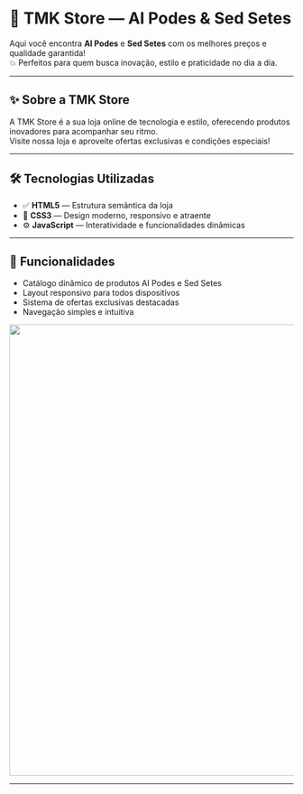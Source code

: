# 🛒 TMK Store — AI Podes & Sed Setes

Aqui você encontra **AI Podes** e **Sed Setes** com os melhores preços e qualidade garantida!  
💥 Perfeitos para quem busca inovação, estilo e praticidade no dia a dia.

---

## ✨ Sobre a TMK Store

A TMK Store é a sua loja online de tecnologia e estilo, oferecendo produtos inovadores para acompanhar seu ritmo.  
Visite nossa loja e aproveite ofertas exclusivas e condições especiais!

---

## 🛠 Tecnologias Utilizadas

- ✅ **HTML5** — Estrutura semântica da loja  
- 🎨 **CSS3** — Design moderno, responsivo e atraente  
- ⚙️ **JavaScript** — Interatividade e funcionalidades dinâmicas  

---

## 🚀 Funcionalidades

- Catálogo dinâmico de produtos AI Podes e Sed Setes  
- Layout responsivo para todos dispositivos  
- Sistema de ofertas exclusivas destacadas  
- Navegação simples e intuitiva

 <img src="https://imgur.com/UPqamvN.png" width="800px" style="display-inline-block"> </p>

---
